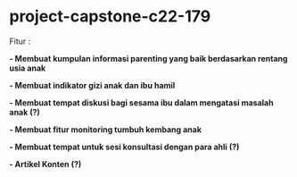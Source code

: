 # project-capstone-c22-179

Fitur : 

**- Membuat kumpulan informasi parenting yang baik berdasarkan rentang usia anak**

**- Membuat indikator gizi anak dan ibu hamil**

**- Membuat tempat diskusi bagi sesama ibu dalam mengatasi masalah anak (?)**

**- Membuat fitur monitoring tumbuh kembang anak**

**- Membuat tempat untuk sesi konsultasi dengan para ahli (?)**

**- Artikel Konten (?)**

